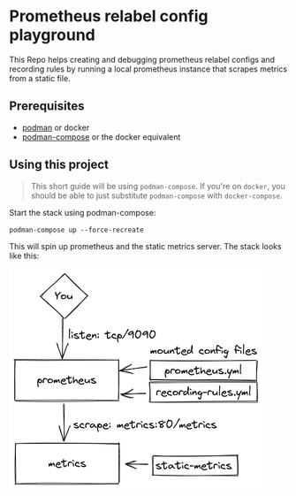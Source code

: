 # Prometheus relabel config playground

This Repo helps creating and debugging prometheus relabel configs and recording
rules by running a local prometheus instance that scrapes metrics from a static
file.

## Prerequisites

* [podman](https://podman.io/) or docker
* [podman-compose](https://github.com/containers/podman-compose) or the docker equivalent

## Using this project

> This short guide will be using `podman-compose`. If you're on `docker`, you should be able to just substitute `podman-compose` with `docker-compose`.

Start the stack using podman-compose:

```
podman-compose up --force-recreate
```

This will spin up prometheus and the static metrics server. The stack looks like this:

![stack overview](./docs/overview.png)

